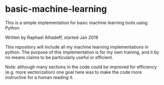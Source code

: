 # basic-machine-learning
This is a simple implementation for basic machine learning tools using Python

Written by Raphael Alhadeff, started Jan 2019

This repository will include all my machine learning implementations in python. The purpose of this implementation is for my own training, and it by no means claims to be particularly useful or efficient.

Note: although many sections in the code could be improved for efficiency (e.g. more vectorization) one goal here was to make the code more instructive for a human reading it.
